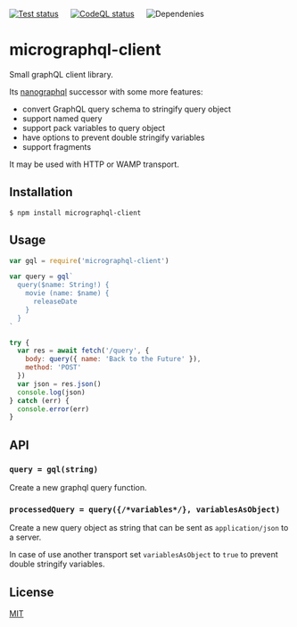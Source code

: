 [![Test status](https://github.com/Meettya/micrographql-client/actions/workflows/tests.yml/badge.svg)](https://github.com/Meettya/micrographql-client/actions/workflows/tests.yml) &emsp; [![CodeQL status](https://github.com/Meettya/micrographql-client/actions/workflows/codeql.yml/badge.svg)](https://github.com/Meettya/micrographql-client/actions/workflows/codeql.yml) &emsp; ![Dependenies](https://img.shields.io/badge/dependencies-ZERO-green)

# micrographql-client

Small graphQL client library.

Its [nanographql][12] successor with some more features:
  - convert GraphQL query schema to stringify query object
  - support named query
  - support pack variables to query object
  - have options to prevent double stringify variables
  - support fragments

It may be used with HTTP or WAMP transport.

## Installation

`$ npm install micrographql-client`

## Usage
```js
var gql = require('micrographql-client')

var query = gql`
  query($name: String!) {
    movie (name: $name) {
      releaseDate
    }
  }
`

try {
  var res = await fetch('/query', {
    body: query({ name: 'Back to the Future' }),
    method: 'POST'
  })
  var json = res.json()
  console.log(json)
} catch (err) {
  console.error(err)
}
```

## API
### `query = gql(string)`
Create a new graphql query function.

### `processedQuery = query({/*variables*/}, variablesAsObject)`
Create a new query object as string that can be sent as `application/json` to a server.

In case of use another transport set `variablesAsObject` to `true` to prevent double stringify variables.

## License
[MIT](https://tldrlegal.com/license/mit-license)

[12]: https://npmjs.org/package/nanographql
